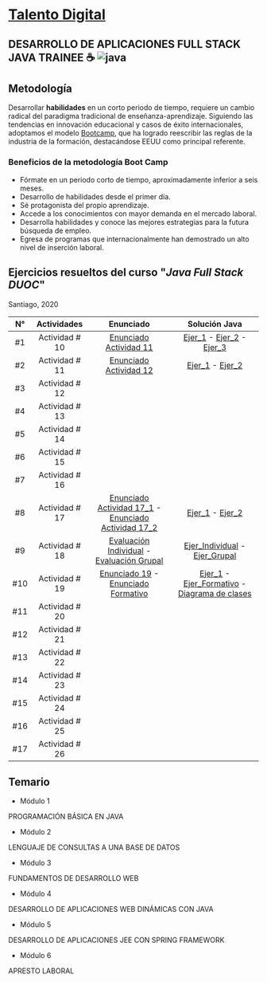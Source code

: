 # [Talento Digital][talento]
## DESARROLLO DE APLICACIONES FULL STACK JAVA TRAINEE :coffee: ![java](https://icon-icons.com/icons2/2415/PNG/64/java_original_wordmark_logo_icon_146459.png)

[Bootcamp]: https://bootcampai.medium.com/qu%C3%A9-es-un-modelo-de-entrenamiento-tipo-boot-camp-f5f4851742ce
## Metodología 
[talento]: https://talentodigitalparachile.cl/

Desarrollar **habilidades** en un corto periodo de tiempo, requiere un cambio radical del paradigma tradicional de enseñanza-aprendizaje.
Siguiendo las tendencias en innovación educacional y casos de éxito internacionales,
adoptamos el modelo [Bootcamp], que ha logrado reescribir las reglas de la industria de la formación, destacándose EEUU como principal referente.

### Beneficios de la metodología Boot Camp
* Fórmate en un periodo corto de tiempo, aproximadamente inferior a seis meses.
* Desarrollo de habilidades desde el primer día.
* Sé protagonista del propio aprendizaje.
* Accede a los conocimientos con mayor demanda en el mercado laboral.
* Desarrolla habilidades y conoce las mejores estrategias para la futura búsqueda de empleo.
* Egresa de programas que internacionalmente han demostrado un alto nivel de inserción laboral.

## Ejercicios **resueltos** del curso "_Java Full Stack DUOC_"
Santiago, 2020

[E_10]: https://github.com/criswxart/Java-Solutions/blob/master/Actividad%2010%20Ejercicios/Actividad%2010.pdf
[acti10_ejer1]: https://github.com/criswxart/Java-Solutions/blob/master/Actividad%2010%20Ejercicios/Ejercicio_01/src/actidad_10/Ejercicio_01.java
[acti10_ejer2]: https://github.com/criswxart/Java-Solutions/blob/master/Actividad%2010%20Ejercicios/Ejercicio_02/src/actividad_10/Ejercicio_02.java
[acti10_ejer3]: https://github.com/criswxart/Java-Solutions/blob/master/Actividad%2010%20Ejercicios/Ejercicio_03/src/actividad_10/Ejercicio_03.java

[S11_E1]: https://github.com/criswxart/Java-Solutions/blob/master/Actividad%2011%20Ejercicios/Ejercicio_01/src/actividad_11/Ejercicio_01.java
[A11_E]: https://github.com/criswxart/Java-Solutions/blob/master/Actividad%2011%20Ejercicios/Actividad%2011.pdf
[S11_E2]: https://github.com/criswxart/Java-Solutions/blob/master/Actividad%2011%20Ejercicios/Ejercicio_02/src/ejercicio_02/Ejercicio_02.java



[A17_E1]: https://github.com/criswxart/Java-Solutions/blob/master/Actividad%2017%20Ejercicios/Actividad%2017_1.pdf
[A17_E2]: https://github.com/criswxart/Java-Solutions/blob/master/Actividad%2017%20Ejercicios/Actividad%2017_2.pdf
[SA17_E1]: https://github.com/criswxart/Java-Solutions/tree/master/Actividad%2017%20Ejercicios/Ejercicio_actividad17/src/ejercicio_actividad17
[SA17_E2]: https://github.com/criswxart/Java-Solutions/tree/master/Actividad%2017%20Ejercicios/Ejercicio2_actividad17/src/ejercicio2_actividad17

[A18_E1]: https://github.com/criswxart/Java-Solutions/blob/master/Actividad%2018%20Ejercicios/Evaluaci%C3%B3n_02_Grupal_EA2_V01_2020.pdf
[A18_E2]: https://github.com/criswxart/Java-Solutions/blob/master/Actividad%2018%20Ejercicios/Evaluaci%C3%B3n_02_Individual_EA2_V01_2020.pdf
[SA18_E1]: https://github.com/criswxart/Java-Solutions/tree/master/Actividad%2018%20Ejercicios/JavaApplication21/src/javaapplication21
[SA18_E2]: https://github.com/criswxart/Java-Solutions/tree/master/Actividad%2018%20Ejercicios/Actividad18_Ejercicio2/src/actividad18_ejercicio2

[A19_E1]: https://github.com/criswxart/Java-Solutions/blob/master/Actividad%2019%20Ejercicios/Actividad%2019.pdf
[AF19_EF]: https://github.com/criswxart/Java-Solutions/blob/master/Actividad%2019%20Ejercicios/Actividad%20Formativa%2019.pdf
[SA19_E1]: https://github.com/criswxart/Java-Solutions/tree/master/Actividad%2019%20Ejercicios/Actividad19_Ejercicio1/src/actividad19_ejercicio1
[SA19_EF1]: https://github.com/criswxart/Java-Solutions/tree/master/Actividad%2019%20Ejercicios/Actividad19_Formativa/src/actividad19_formativa
[SA19_EDC]: https://github.com/criswxart/Java-Solutions/blob/master/Actividad%2019%20Ejercicios/Actividad%2019_Ejercicio1%20Diagrama%20de%20clases.pdf

|  N°  |  Actividades        | Enunciado                                                      | Solución Java                                                             |
| :---:| :---------------:   | :--------------------:                                         | :-------------:                                                           |
| #1   | Actividad # 10      | [Enunciado Actividad 11][E_10]                                 | [Ejer_1][acti10_ejer1] - [Ejer_2][acti10_ejer2] - [Ejer_3][acti10_ejer3]  |
| #2   | Actividad # 11      | [Enunciado Actividad 12][A11_E]                                | [Ejer_1][S11_E1] - [Ejer_2][S11_E2] |
| #3   | Actividad # 12      |                                                                |                                                                           |
| #4   | Actividad # 13      |                                                                |                                                                            |
| #5   | Actividad # 14      |                                                                |                                                                             |
| #6   | Actividad # 15      |                                                                |                                                                           |
| #7   | Actividad # 16      |                                                                |                                                                            |
| #8   | Actividad # 17      | [Enunciado Actividad 17_1][A17_E1] - [Enunciado Actividad 17_2][A17_E2] | [Ejer_1][SA17_E1] - [Ejer_2][SA17_E2] |
| #9   | Actividad # 18      | [Evaluación Individual][A18_E2] - [Evaluación Grupal][A18_E1]  |   [Ejer_Individual][SA18_E2] - [Ejer_Grupal][SA18_E1] |
| #10   | Actividad # 19     | [Enunciado 19][A19_E1] - [Enunciado Formativo][AF19_EF]        |  [Ejer_1][SA19_E1] - [Ejer_Formativo][SA19_EF1] - [Diagrama de clases][SA19_EDC]|
| #11   | Actividad # 20     |                                                                |               |
| #12   | Actividad # 21     |                                                                |               |
| #13   | Actividad # 22     |                                                                |               |
| #14   | Actividad # 23     |                                                                |               |
| #15   | Actividad # 24     |                                                                |               |
| #16   | Actividad # 25     |                                                                |               |
| #17   | Actividad # 26     |                                                                |               |


## Temario

* Módulo 1

 PROGRAMACIÓN BÁSICA EN JAVA

* Módulo 2

 LENGUAJE DE CONSULTAS A UNA BASE DE DATOS

* Módulo 3

 FUNDAMENTOS DE DESARROLLO WEB
 
 * Módulo 4

 DESARROLLO DE APLICACIONES WEB DINÁMICAS CON JAVA
 
  * Módulo 5

 DESARROLLO DE APLICACIONES JEE CON SPRING FRAMEWORK
 
   * Módulo 6

 APRESTO LABORAL




